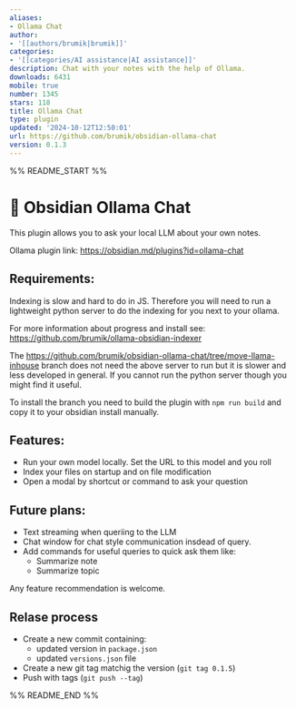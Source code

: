 ```yaml
---
aliases:
- Ollama Chat
author:
- '[[authors/brumik|brumik]]'
categories:
- '[[categories/AI assistance|AI assistance]]'
description: Chat with your notes with the help of Ollama.
downloads: 6431
mobile: true
number: 1345
stars: 118
title: Ollama Chat
type: plugin
updated: '2024-10-12T12:50:01'
url: https://github.com/brumik/obsidian-ollama-chat
version: 0.1.3
---
```


%% README_START %%

# 🦙 Obsidian Ollama Chat

This plugin allows you to ask your local LLM about your own notes.

Ollama plugin link: https://obsidian.md/plugins?id=ollama-chat

## Requirements:

Indexing is slow and hard to do in JS. Therefore you will need to run a lightweight
python server to do the indexing for you next to your ollama.

For more information about progress and install see: https://github.com/brumik/ollama-obsidian-indexer

The https://github.com/brumik/obsidian-ollama-chat/tree/move-llama-inhouse branch does not need the above server to run
but it is slower and less developed in general. If you cannot run the python server though you might find it useful.

To install the branch you need to build the plugin with `npm run build` and copy it to your obsidian install manually.

## Features:

- Run your own model locally. Set the URL to this model and you roll
- Index your files on startup and on file modification
- Open a modal by shortcut or command to ask your question

## Future plans:

- Text streaming when queriing to the LLM
- Chat window for chat style communication insdead of query.
- Add commands for useful queries to quick ask them like:
	- Summarize note
	- Summarize topic

Any feature recommendation is welcome. 

## Relase process

- Create a new commit containing:
    - updated version in `package.json`
    - updated `versions.json` file
- Create a new git tag matchig the version (`git tag 0.1.5`)
- Push with tags (`git push --tag`)


%% README_END %%